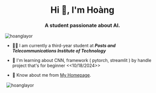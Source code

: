 <h1 align="center">Hi 👋, I'm Hoàng</h1>
<h3 align="center">A student passionate about AI.</h3>

<p align="left"> <img src="https://komarev.com/ghpvc/?username=hoanglayor&label=Profile%20views&color=0e75b6&style=flat" alt="hoanglayor" /> </p>

- 🧑‍🎓 I am currently a third-year student at ***Posts and Telecommunications Institute of Technology***
  
- 🔭 I'm learning about CNN, framework ( pytorch, streamlit ) by handle project that's for beginner <<10/18/2024>>

- 📄 Know about me from  [My Homepage]([https://github.com/HoangLayor]).

<p align="left">
</p>

<p>&nbsp;<img align="center" src="https://github-readme-stats.vercel.app/api?username=hoanglayor&show_icons=true&locale=en" alt="hoanglayor" /></p>
